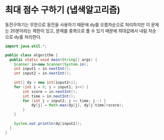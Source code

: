 # 최대 점수 구하기 (냅색알고리즘)

동전구하기는 무한으로 동전을 사용하기 때문에 dy를 오름차순으로 처리하지만
이 문제는 20분이라는 제한이 있고, 문제를 중복으로 풀 수 있기 때문에
최대값에서 내림 차순으로 dy를 처리한다.

```java
import java.util.*;

public class algorithm {
  public static void main(String[] args) {
    Scanner in=new Scanner(System.in);
    int input1 = in.nextInt();
    int input2 = in.nextInt();
    
    int[] dy = new int[input2+1];
    for (int i = 0; i < input1; i++) {
    	int score = in.nextInt();
    	int time = in.nextInt();
    	for (int j = input2; j >= time; j--) {
    		dy[j] = Math.max(dy[j], dy[j-time]+score);
    	}
    }
    
    System.out.println(dy[input2]);
  }
}
```
